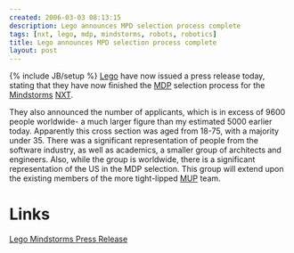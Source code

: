 ```yaml
---
created: 2006-03-03 08:13:15
description: Lego announces MPD selection process complete
tags: [nxt, lego, mdp, mindstorms, robots, robotics]
title: Lego announces MPD selection process complete
layout: post
---
```

{% include JB/setup %}
[Lego](Lego "The best known construction toy") have now issued a press release today, stating that they have now finished the
[MDP](MDP "The Mindstorms Developer Panel") selection process for the [Mindstorms](MindStorms "A Robotic construction toy system from Lego") [NXT](NXT "Legos NeXT generation robotics kit").

They also announced the number of applicants, which is in excess of 9600 people worldwide- a much larger figure than my estimated 5000 earlier today. Apparently this cross section was aged from 18-75, with a majority under 35. There was a significant representation of people from the software industry, as well as academics, a smaller group of architects and engineers. Also, while the group is worldwide, there is a significant representation of the US in the MDP selection. This group will extend upon the existing members of the more tight-lipped [MUP](MUP "Mindstorms User Panel") team.

# Links

[Lego Mindstorms Press Release](http://mindstorms.lego.com/press/2057/MORE%20THAN%209,600%20PEOPLE%20WORLDWIDE%20ANSWERED%20LEGO%20MINDSTORMS%20CALL%20FOR%20100%20NXT%20GREAT%20DEVELOPERS.aspx)
